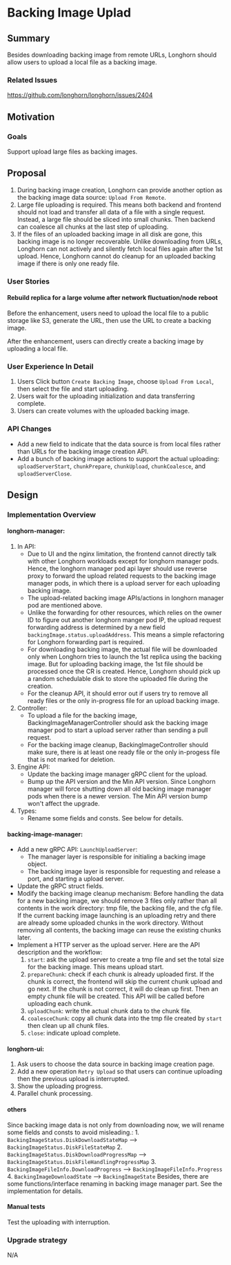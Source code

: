 # Backing Image Uplad

## Summary
Besides downloading backing image from remote URLs, Longhorn should allow users to upload a local file as a backing image.

### Related Issues
https://github.com/longhorn/longhorn/issues/2404

## Motivation
### Goals
Support upload large files as backing images.

## Proposal
1. During backing image creation, Longhorn can provide another option as the backing image data source: `Upload From Remote`.
2. Large file uploading is required. This means both backend and frontend should not load and transfer all data of a file with a single request. Instead, a large file should be sliced into small chunks. Then backend can coalesce all chunks at the last step of uploading.
3. If the files of an uploaded backing image in all disk are gone, this backing image is no longer recoverable. Unlike downloading from URLs, Longhorn can not actively and silently fetch local files again after the 1st upload.
   Hence, Longhorn cannot do cleanup for an uploaded backing image if there is only one ready file.

### User Stories
#### Rebuild replica for a large volume after network fluctuation/node reboot
Before the enhancement, users need to upload the local file to a public storage like S3, generate the URL, then use the URL to create a backing image.

After the enhancement, users can directly create a backing image by uploading a local file.

### User Experience In Detail
1. Users Click button `Create Backing Image`, choose `Upload From Local`, then select the file and start uploading.
2. Users wait for the uploading initialization and data transferring complete.  
3. Users can create volumes with the uploaded backing image.

### API Changes
- Add a new field to indicate that the data source is from local files rather than URLs for the backing image creation API.
- Add a bunch of backing image actions to support the actual uploading: `uploadServerStart`, `chunkPrepare`, `chunkUpload`, `chunkCoalesce`, and `uploadServerClose`.

## Design
### Implementation Overview
#### longhorn-manager:
1. In API:
    - Due to UI and the nginx limitation, the frontend cannot directly talk with other Longhorn workloads except for longhorn manager pods. Hence, the longhorn manager pod api layer should use reverse proxy to forward the upload related requests to the backing image manager pods, in which there is a upload server for each uploading backing image.
    - The upload-related backing image APIs/actions in longhorn manager pod are mentioned above.
    - Unlike the forwarding for other resources, which relies on the owner ID to figure out another longhorn manger pod IP, the upload request forwarding address is determined by a new field `backingImage.status.uploadAddress`.
      This means a simple refactoring for Longhorn forwarding part is required.
    - For downloading backing image, the actual file will be downloaded only when Longhorn tries to launch the 1st replica using the backing image. But for uploading backing image, the 1st file should be processed once the CR is created.
      Hence, Longhorn should pick up a random schedulable disk to store the uploaded file during the creation.
    - For the cleanup API, it should error out if users try to remove all ready files or the only in-progress file for an upload backing image.
2. Controller:
    - To upload a file for the backing image, BackingImageManagerController should ask the backing image manager pod to start a upload server rather than sending a pull request.  
    - For the backing image cleanup, BackingImageController should make sure, there is at least one ready file or the only in-progess file that is not marked for deletion.
3. Engine API:
    - Update the backing image manager gRPC client for the upload.
    - Bump up the API version and the Min API version. Since Longhorn manager will force shutting down all old backing image manager pods when there is a newer version. The Min API version bump won't affect the upgrade.
4. Types:
    - Rename some fields and consts. See below for details.

#### backing-image-manager:
- Add a new gRPC API: `LaunchUploadServer`:
    - The manager layer is responsible for initialing a backing image object.
    - The backing image layer is responsible for requesting and release a port, and starting a upload server.
- Update the gRPC struct fields.
- Modify the backing image cleanup mechanism: Before handling the data for a new backing image, we should remove 3 files only rather than all contents in the work directory: tmp file, the backing file, and the cfg file.
  If the current backing image launching is an uploading retry and there are already some uploaded chunks in the work directory. Without removing all contents, the backing image can reuse the existing chunks later. 
- Implement a HTTP server as the upload server. Here are the API description and the workflow:
    1. `start`: ask the upload server to create a tmp file and set the total size for the backing image. This means upload start.
    2. `prepareChunk`: check if each chunk is already uploaded first. If the chunk is correct, the frontend will skip the current chunk upload and go next. If the chunk is not correct, it will do clean up first. Then an empty chunk file will be created. This API will be called before uploading each chunk.
    3. `uploadChunk`: write the actual chunk data to the chunk file.
    4. `coalesceChunk`: copy all chunk data into the tmp file created by `start` then clean up all chunk files.
    5. `close`: indicate upload complete.
    
#### longhorn-ui:
1. Ask users to choose the data source in backing image creation page.
2. Add a new operation `Retry Upload` so that users can continue uploading then the previous upload is interrupted. 
3. Show the uploading progress.
4. Parallel chunk processing.

#### others
Since backing image data is not only from downloading now, we will rename some fields and consts to avoid misleading.:
    1. `BackingImageStatus.DiskDownloadStateMap` --> `BackingImageStatus.DiskFileStateMap`
    2. `BackingImageStatus.DiskDownloadProgressMap` --> `BackingImageStatus.DiskFileHandlingProgressMap`
    3. `BackingImageFileInfo.DownloadProgress` --> `BackingImageFileInfo.Progress`
    4. `BackingImageDownloadState` --> `BackingImageState`
Besides, there are some functions/interface renaming in backing image manager part. See the implementation for details.

#### Manual tests
Test the uploading with interruption.

### Upgrade strategy
N/A

